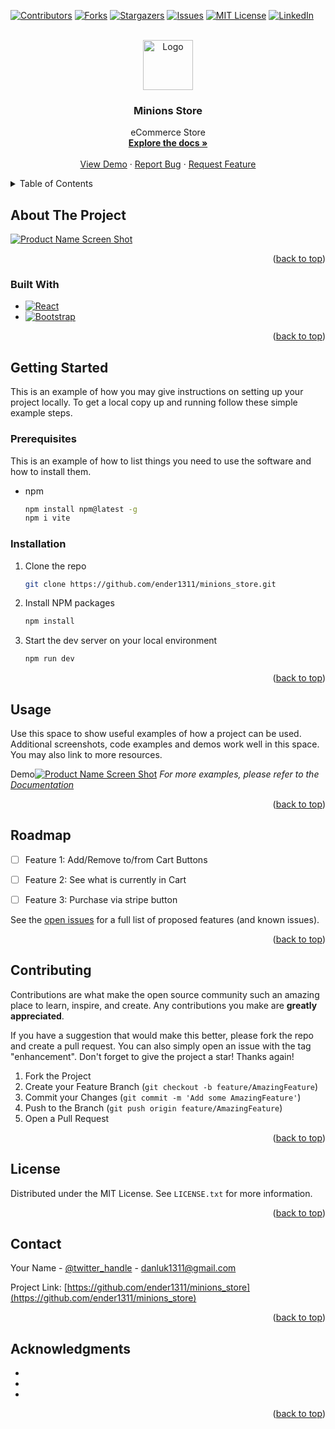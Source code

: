 <!-- Improved compatibility of back to top link: See: https://github.com/othneildrew/Best-README-Template/pull/73 -->
<a name="readme-top"></a>
<!--
*** Thanks for checking out the Best-README-Template. If you have a suggestion
*** that would make this better, please fork the repo and create a pull request
*** or simply open an issue with the tag "enhancement".
*** Don't forget to give the project a star!
*** Thanks again! Now go create something AMAZING! :D
-->



<!-- PROJECT SHIELDS -->
<!--
*** I'm using markdown "reference style" links for readability.
*** Reference links are enclosed in brackets [ ] instead of parentheses ( ).
*** See the bottom of this document for the declaration of the reference variables
*** for contributors-url, forks-url, etc. This is an optional, concise syntax you may use.
*** https://www.markdownguide.org/basic-syntax/#reference-style-links
-->
[![Contributors][contributors-shield]][contributors-url]
[![Forks][forks-shield]][forks-url]
[![Stargazers][stars-shield]][stars-url]
[![Issues][issues-shield]][issues-url]
[![MIT License][license-shield]][license-url]
[![LinkedIn][linkedin-shield]][linkedin-url]



<!-- PROJECT LOGO -->
<br />
<div align="center">
  <a href="https://ender1311.github.io/minions_store/dist/">
    <img src="https://ender1311.github.io/imgs/minions/Bob.jpg" alt="Logo" width="80" height="80">
  </a>

<h3 align="center">Minions Store</h3>

  <p align="center">
    eCommerce Store
    <br />
    <a href="https://github.com/ender1311/minions_store"><strong>Explore the docs »</strong></a>
    <br />
    <br />
    <a href="https://github.com/ender1311/minions_store">View Demo</a>
    ·
    <a href="https://github.com/ender1311/minions_store/issues">Report Bug</a>
    ·
    <a href="https://github.com/ender1311/minions_store/issues">Request Feature</a>
  </p>
</div>



<!-- TABLE OF CONTENTS -->
<details>
  <summary>Table of Contents</summary>
  <ol>
    <li>
      <a href="#about-the-project">About The Project</a>
      <ul>
        <li><a href="#built-with">Built With</a></li>
      </ul>
    </li>
    <li>
      <a href="#getting-started">Getting Started</a>
      <ul>
        <li><a href="#prerequisites">Prerequisites</a></li>
        <li><a href="#installation">Installation</a></li>
      </ul>
    </li>
    <li><a href="#usage">Usage</a></li>
    <li><a href="#roadmap">Roadmap</a></li>
    <li><a href="#contributing">Contributing</a></li>
    <li><a href="#license">License</a></li>
    <li><a href="#contact">Contact</a></li>
    <li><a href="#acknowledgments">Acknowledgments</a></li>
  </ol>
</details>



<!-- ABOUT THE PROJECT -->
## About The Project

[![Product Name Screen Shot][product-screenshot]](https://ender1311.github.io/minions_store/dist/)


<p align="right">(<a href="#readme-top">back to top</a>)</p>



### Built With

* [![React][React.js]][React-url]
* [![Bootstrap][Bootstrap.com]][Bootstrap-url]


<p align="right">(<a href="#readme-top">back to top</a>)</p>



<!-- GETTING STARTED -->
## Getting Started

This is an example of how you may give instructions on setting up your project locally.
To get a local copy up and running follow these simple example steps.

### Prerequisites

This is an example of how to list things you need to use the software and how to install them.
* npm
  ```sh
  npm install npm@latest -g
  npm i vite
  ```

### Installation


1. Clone the repo
   ```sh
   git clone https://github.com/ender1311/minions_store.git
   ```
2. Install NPM packages
   ```sh
   npm install
   ```
3. Start the dev server on your local environment
   ```js
   npm run dev
   ```

<p align="right">(<a href="#readme-top">back to top</a>)</p>



<!-- USAGE EXAMPLES -->
## Usage

Use this space to show useful examples of how a project can be used. Additional screenshots, code examples and demos work well in this space. You may also link to more resources.

Demo[![Product Name Screen Shot][product-demo]](https://ender1311.github.io/coding_central/imgs/eCommerce_demo5.gif)
_For more examples, please refer to the [Documentation](https://example.com)_

<p align="right">(<a href="#readme-top">back to top</a>)</p>



<!-- ROADMAP -->
## Roadmap

- [ ] Feature 1: Add/Remove to/from Cart Buttons
- [ ] Feature 2: See what is currently in Cart
- [ ] Feature 3: Purchase via stripe button


See the [open issues](https://github.com/ender1311/minions_store/issues) for a full list of proposed features (and known issues).

<p align="right">(<a href="#readme-top">back to top</a>)</p>



<!-- CONTRIBUTING -->
## Contributing

Contributions are what make the open source community such an amazing place to learn, inspire, and create. Any contributions you make are **greatly appreciated**.

If you have a suggestion that would make this better, please fork the repo and create a pull request. You can also simply open an issue with the tag "enhancement".
Don't forget to give the project a star! Thanks again!

1. Fork the Project
2. Create your Feature Branch (`git checkout -b feature/AmazingFeature`)
3. Commit your Changes (`git commit -m 'Add some AmazingFeature'`)
4. Push to the Branch (`git push origin feature/AmazingFeature`)
5. Open a Pull Request

<p align="right">(<a href="#readme-top">back to top</a>)</p>



<!-- LICENSE -->
## License

Distributed under the MIT License. See `LICENSE.txt` for more information.

<p align="right">(<a href="#readme-top">back to top</a>)</p>



<!-- CONTACT -->
## Contact

Your Name - [@twitter_handle](https://twitter.com/twitter_handle) - danluk1311@gmail.com

Project Link: [https://github.com/ender1311/minions_store](https://github.com/ender1311/minions_store)

<p align="right">(<a href="#readme-top">back to top</a>)</p>



<!-- ACKNOWLEDGMENTS -->
## Acknowledgments

* []()
* []()
* []()

<p align="right">(<a href="#readme-top">back to top</a>)</p>



<!-- MARKDOWN LINKS & IMAGES -->
<!-- https://www.markdownguide.org/basic-syntax/#reference-style-links -->
[contributors-shield]: https://img.shields.io/github/contributors/ender1311/minions_store.svg?style=for-the-badge
[contributors-url]: https://github.com/ender1311/minions_store/graphs/contributors
[forks-shield]: https://img.shields.io/github/forks/ender1311/minions_store.svg?style=for-the-badge
[forks-url]: https://github.com/ender1311/minions_store/network/members
[stars-shield]: https://img.shields.io/github/stars/ender1311/minions_store.svg?style=for-the-badge
[stars-url]: https://github.com/ender1311/minions_store/stargazers
[issues-shield]: https://img.shields.io/github/issues/ender1311/minions_store.svg?style=for-the-badge
[issues-url]: https://github.com/ender1311/minions_store/issues
[license-shield]: https://img.shields.io/github/license/ender1311/minions_store.svg?style=for-the-badge
[license-url]: https://github.com/ender1311/minions_store/blob/master/LICENSE.txt
[linkedin-shield]: https://img.shields.io/badge/-LinkedIn-black.svg?style=for-the-badge&logo=linkedin&colorB=555
[linkedin-url]: https://linkedin.com/in/danluk1311
[product-screenshot]: https://ender1311.github.io/coding_central/imgs/ecommerce_demo.png
[product-demo]:https://ender1311.github.io/coding_central/imgs/eCommerce_demo.gif
[Next.js]: https://img.shields.io/badge/next.js-000000?style=for-the-badge&logo=nextdotjs&logoColor=white
[Next-url]: https://nextjs.org/
[React.js]: https://img.shields.io/badge/React-20232A?style=for-the-badge&logo=react&logoColor=61DAFB
[React-url]: https://reactjs.org/
[Vue.js]: https://img.shields.io/badge/Vue.js-35495E?style=for-the-badge&logo=vuedotjs&logoColor=4FC08D
[Vue-url]: https://vuejs.org/
[Angular.io]: https://img.shields.io/badge/Angular-DD0031?style=for-the-badge&logo=angular&logoColor=white
[Angular-url]: https://angular.io/
[Svelte.dev]: https://img.shields.io/badge/Svelte-4A4A55?style=for-the-badge&logo=svelte&logoColor=FF3E00
[Svelte-url]: https://svelte.dev/
[Laravel.com]: https://img.shields.io/badge/Laravel-FF2D20?style=for-the-badge&logo=laravel&logoColor=white
[Laravel-url]: https://laravel.com
[Bootstrap.com]: https://img.shields.io/badge/Bootstrap-563D7C?style=for-the-badge&logo=bootstrap&logoColor=white
[Bootstrap-url]: https://getbootstrap.com
[JQuery.com]: https://img.shields.io/badge/jQuery-0769AD?style=for-the-badge&logo=jquery&logoColor=white
[JQuery-url]: https://jquery.com 
